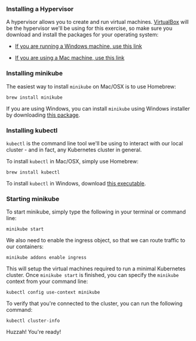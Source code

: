 ### Installing a Hypervisor

A hypervisor allows you to create and run virtual machines. [VirtualBox](https://www.virtualbox.org/wiki/Downloads) will be the hypervisor we'll be using for this exercise, so make sure you download and install the packages for your operating system:

* [If you are running a Windows machine, use this link](https://download.virtualbox.org/virtualbox/6.0.14/VirtualBox-6.0.14-133895-Win.exe)

* [If you are using a Mac machine, use this link](https://download.virtualbox.org/virtualbox/6.0.14/VirtualBox-6.0.14-133895-OSX.dmg)

### Installing minikube

The easiest way to install `minikube` on Mac/OSX is to use Homebrew:

```
brew install minikube
```

If you are using Windows, you can install `minikube` using Windows installer by downloading [this package](https://github.com/kubernetes/minikube/releases/latest/download/minikube-installer.exe).

### Installing kubectl

`kubectl` is the command line tool we'll be using to interact with our local cluster - and in fact, any Kubernetes cluster in general. 

To install `kubectl` in Mac/OSX, simply use Homebrew:

```
brew install kubectl
```

To install `kubectl` in Windows, download [this executable](https://storage.googleapis.com/kubernetes-release/release/v1.16.0/bin/windows/amd64/kubectl.exe).


### Starting minikube

To start minikube, simply type the following in your terminal or command line:

```
minikube start
```

We also need to enable the ingress object, so that we can route traffic to our containers:

```
minikube addons enable ingress
```

This will setup the virtual machines required to run a minimal Kubernetes cluster. Once `minikube start` is finished, you can specify the `minikube` context from your command line:

```
kubectl config use-context minikube
```

To verify that you're connected to the cluster, you can run the following command:

```
kubectl cluster-info
```

Huzzah! You're ready!

